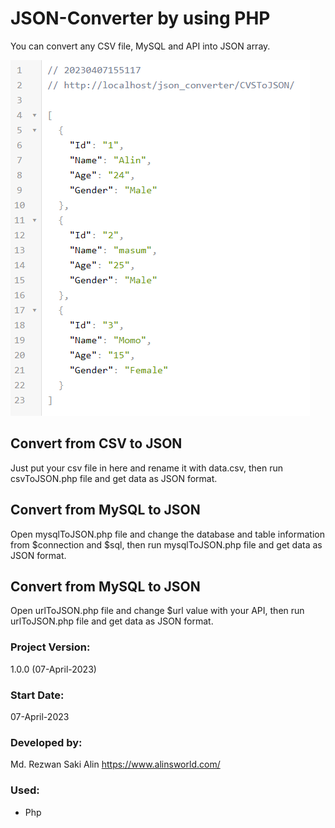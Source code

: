 # JSON-Converter by using PHP

You can convert any CSV file, MySQL and API into JSON array.

![Alt text](csv-to-json/screenshot.jpg "JSON converter")

## Convert from CSV to JSON

Just put your csv file in here and rename it with data.csv, then run csvToJSON.php file and get data as JSON format.

## Convert from MySQL to JSON

Open mysqlToJSON.php file and change the database and table information from $connection and $sql, then run mysqlToJSON.php file and get data as JSON format.

## Convert from MySQL to JSON

Open urlToJSON.php file and change $url value with your API, then run urlToJSON.php file and get data as JSON format.

### Project Version:

1.0.0 (07-April-2023)

### Start Date:

07-April-2023

### Developed by:

Md. Rezwan Saki Alin
https://www.alinsworld.com/

### Used:

<ul>
 <li>Php</li>
</ul>

